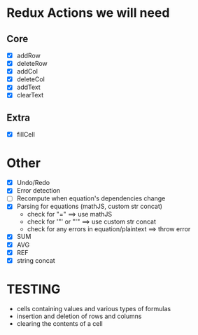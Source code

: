 # Redux Actions we will need

## Core

-   [x] addRow
-   [x] deleteRow
-   [x] addCol
-   [x] deleteCol
-   [x] addText
-   [x] clearText

## Extra

-   [x] fillCell

# Other

-   [x] Undo/Redo
-   [x] Error detection
-   [ ] Recompute when equation's dependencies change
-   [x] Parsing for equations (mathJS, custom str concat)
    -   check for "=" $\implies$ use mathJS
    -   check for '"' or "'" $\implies$ use custom str concat
    -   check for any errors in equation/plaintext $\implies$ throw error
-   [x] SUM
-   [x] AVG
-   [x] REF
-   [x] string concat

# TESTING

-   cells containing values and various types of formulas
-   insertion and deletion of rows and columns
-   clearing the contents of a cell
